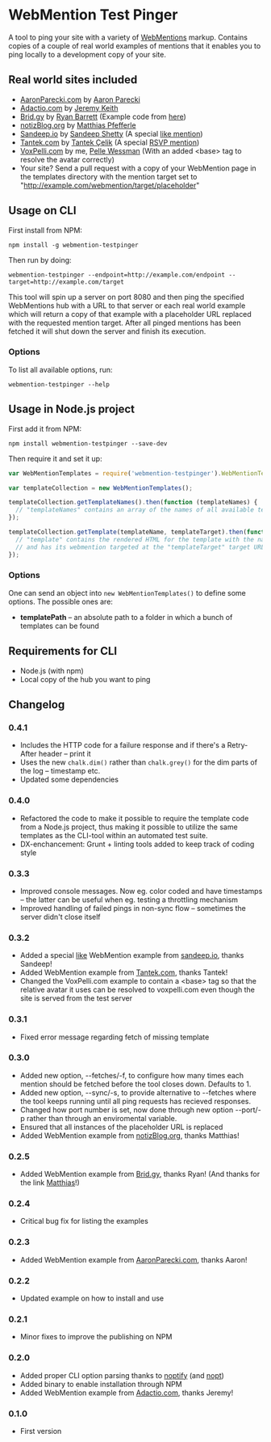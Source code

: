 # WebMention Test Pinger

A tool to ping your site with a variety of [WebMentions](http://indiewebcamp.com/webmention) markup. Contains copies of a couple of real world examples of mentions that it enables you to ping locally to a development copy of your site.

## Real world sites included

* [AaronParecki.com](aaronparecki.com/replies/2013/09/08/1/indiewebcampuk-webmention) by [Aaron Parecki](https://github.com/aaronpk)
* [Adactio.com](http://adactio.com/journal/6495/) by [Jeremy Keith](https://github.com/adactio)
* [Brid.gy](http://brid.gy/) by [Ryan Barrett](https://github.com/snarfed) (Example code from [here](https://brid-gy.appspot.com/repost/twitter/pfefferle/423744359297585152/423756080376995840))
* [notizBlog.org](https://notizblog.org/2014/01/16/bridgy-webmentions-fuer-twitter-und-facebook/) by [Matthias Pfefferle](https://github.com/pfefferle)
* [Sandeep.io](http://www.sandeep.io/103) by [Sandeep Shetty](https://github.com/sandeepshetty) (A special [like mention](http://indiewebcamp.com/like))
* [Tantek.com](http://tantek.com/2014/139/t1/going-homebrew-website-club-indieweb) by [Tantek Çelik](https://github.com/tantek) (A special [RSVP mention](http://indiewebcamp.com/rsvp))
* [VoxPelli.com](http://voxpelli.com/2013/12/webmentions-for-static-pages/) by me, [Pelle Wessman](https://github.com/voxpelli/) (With an added &lt;base&gt; tag to resolve the avatar correctly)
* Your site? Send a pull request with a copy of your WebMention page in the templates directory with the mention target set to "http://example.com/webmention/target/placeholder"

## Usage on CLI

First install from NPM:

    npm install -g webmention-testpinger

Then run by doing:

    webmention-testpinger --endpoint=http://example.com/endpoint --target=http://example.com/target

This tool will spin up a server on port 8080 and then ping the specified WebMentions hub with a URL to that server or each real world example which will return a copy of that example with a placeholder URL replaced with the requested mention target. After all pinged mentions has been fetched it will shut down the server and finish its execution.

### Options

To list all available options, run:

    webmention-testpinger --help

## Usage in Node.js project

First add it from NPM:

    npm install webmention-testpinger --save-dev

Then require it and set it up:

```javascript
var WebMentionTemplates = require('webmention-testpinger').WebMentionTemplates;

var templateCollection = new WebMentionTemplates();

templateCollection.getTemplateNames().then(function (templateNames) {
  // "templateNames" contains an array of the names of all available templates
});

templateCollection.getTemplate(templateName, templateTarget).then(function (template) {
  // "template" contains the rendered HTML for the template with the name "templateName"
  // and has its webmention targeted at the "templateTarget" target URL
});
```

### Options

One can send an object into `new WebMentionTemplates()` to define some options. The possible ones are:

* **templatePath** – an absolute path to a folder in which a bunch of templates can be found

## Requirements for CLI

* Node.js (with npm)
* Local copy of the hub you want to ping

## Changelog

### 0.4.1

* Includes the HTTP code for a failure response and if there's a Retry-After header – print it
* Uses the new `chalk.dim()` rather than `chalk.grey()` for the dim parts of the log – timestamp etc.
* Updated some dependencies

### 0.4.0

* Refactored the code to make it possible to require the template code from a Node.js project, thus making it possible to utilize the same templates as the CLI-tool within an automated test suite.
* DX-enchancement: Grunt + linting tools added to keep track of coding style

### 0.3.3

* Improved console messages. Now eg. color coded and have timestamps – the latter can be useful when eg. testing a throttling mechanism
* Improved handling of failed pings in non-sync flow – sometimes the server didn't close itself

### 0.3.2

* Added a special [like](http://indiewebcamp.com/like) WebMention example from [sandeep.io](http://www.sandeep.io/103), thanks Sandeep!
* Added WebMention example from [Tantek.com](http://tantek.com/2014/139/t1/going-homebrew-website-club-indieweb), thanks Tantek!
* Changed the VoxPelli.com example to contain a &lt;base&gt; tag so that the relative avatar it uses can be resolved to voxpelli.com even though the site is served from the test server

### 0.3.1

* Fixed error message regarding fetch of missing template

### 0.3.0

* Added new option, --fetches/-f, to configure how many times each mention should be fetched before the tool closes down. Defaults to 1.
* Added new option, --sync/-s, to provide alternative to --fetches where the tool keeps running until all ping requests has recieved responses.
* Changed how port number is set, now done through new option --port/-p rather than through an enviromental variable.
* Ensured that all instances of the placeholder URL is replaced
* Added WebMention example from [notizBlog.org](https://notizblog.org/2014/01/16/bridgy-webmentions-fuer-twitter-und-facebook/), thanks Matthias!

### 0.2.5

* Added WebMention example from [Brid.gy](http://brid.gy/), thanks Ryan! (And thanks for the link [Matthias](https://github.com/pfefferle)!)

### 0.2.4

* Critical bug fix for listing the examples

### 0.2.3

* Added WebMention example from [AaronParecki.com](aaronparecki.com/replies/2013/09/08/1/indiewebcampuk-webmention), thanks Aaron!

### 0.2.2

* Updated example on how to install and use

### 0.2.1

* Minor fixes to improve the publishing on NPM

### 0.2.0

* Added proper CLI option parsing thanks to [noptify](https://npmjs.org/package/noptify) (and [nopt](https://npmjs.org/package/nopt))
* Added binary to enable installation through NPM
* Added WebMention example from [Adactio.com](http://adactio.com/), thanks Jeremy!

### 0.1.0

* First version
